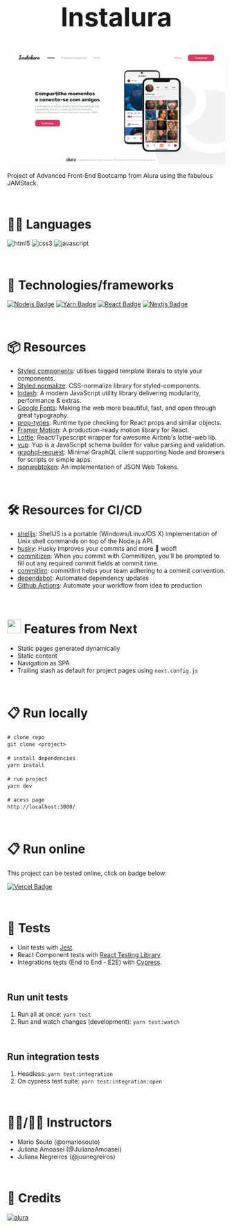 <div align="center">
  <h1 style="font-size: 60px">Instalura</h1>
</div>

<p align="center">
  <a href="https://instalura-danilok.vercel.app/" target="blank"><img src="./public/homepage.png" width="720" alt="Instalura"></a>
</p>

Project of Advanced Front-End Bootcamp from Alura using the fabulous JAMStack.

<br>

# 👩‍💻 Languages
![html5](https://img.shields.io/badge/HTML5-E34F26?style=for-the-badge&logo=html5&logoColor=white)
![css3](https://img.shields.io/badge/CSS3-1572B6?style=for-the-badge&logo=css3&logoColor=white)
![javascript](https://img.shields.io/badge/JavaScript-F7DF1E?style=for-the-badge&logo=javascript&logoColor=black)

<br>

# 🧰 Technologies/frameworks

[![Nodejs Badge](https://img.shields.io/badge/Node.js-339933?style=for-the-badge&logo=nodedotjs&logoColor=white)](https://nodejs.org/)
[![Yarn Badge](https://img.shields.io/badge/Yarn-2C8EBB?style=for-the-badge&logo=yarn&logoColor=white)](https://yarnpkg.com)
[![React Badge](https://img.shields.io/badge/React-20232A?style=for-the-badge&logo=react&logoColor=61DAFB)](https://pt-br.reactjs.org)
[![Nextjs Badge](https://img.shields.io/badge/next.js-000000?style=for-the-badge&logo=nextdotjs&logoColor=white)](https://nextjs.org)

<br>

# 📦 Resources

- [Styled components](https://styled-components.com): utilises tagged template literals to style your components.
- [Styled normalize](https://www.npmjs.com/package/styled-normalize): CSS-normalize library for styled-components.
- [lodash](https://lodash.com): A modern JavaScript utility library delivering modularity, performance & extras.
- [Google Fonts](https://fonts.google.com): Making the web more beautiful, fast, and open through great typography.
- [prop-types](https://www.npmjs.com/package/prop-types): Runtime type checking for React props and similar objects.
- [Framer Motion](https://www.framer.com/motion/): A production-ready motion library for React.
- [Lottie](https://github.com/crello/react-lottie): React/Typescript wrapper for awesome Airbnb's lottie-web lib.
- [yup](https://github.com/jquense/yup): Yup is a JavaScript schema builder for value parsing and validation.
- [graphql-request](https://www.npmjs.com/package/graphql-request): Minimal GraphQL client supporting Node and browsers for scripts or simple apps.
- [jsonwebtoken](https://www.npmjs.com/package/jsonwebtoken): An implementation of JSON Web Tokens.

<br>

# 🛠️ Resources for CI/CD
- [shelljs](https://www.npmjs.com/package/shelljs): ShellJS is a portable (Windows/Linux/OS X) implementation of Unix shell commands on top of the Node.js API.
- [husky](https://www.npmjs.com/package/husky): Husky improves your commits and more 🐶 woof!
- [commitizen](https://www.npmjs.com/package/commitizen): When you commit with Commitizen, you'll be prompted to fill out any required commit fields at commit time.
- [commitlint](https://commitlint.js.org/#/): commitlint helps your team adhering to a commit convention.
- [dependabot](https://dependabot.com): Automated dependency updates
- [Github Actions](https://github.com/features/actions): Automate your workflow from idea to production

<br>

# <img src="https://simpleicons.org/icons/nextdotjs.svg" width="32px" height="32px" /> Features from Next
- Static pages generated dynamically
- Static content
- Navigation as SPA
- Trailing slash as default for project pages using `next.config.js`

<br>

# 📋 Run locally

```
# clone repo
git clone <project>

# install dependencies
yarn install

# run project
yarn dev

# acess page
http://localhost:3000/
```

<br>

# 📋 Run online

This project can be tested online, click on badge below:

[![Vercel Badge](https://img.shields.io/badge/Vercel-000000?style=for-the-badge&logo=vercel&logoColor=white&link=https://portfolio-danilok.vercel.app)](https://instalura-danilok.vercel.app)

<br>

 # 🚦 Tests
- Unit tests with [Jest](https://jestjs.io/pt-BR/).
- React Component tests with [React Testing Library](https://testing-library.com).
- Integrations tests (End to End - E2E) with [Cypress](https://www.cypress.io).

<br>

## Run unit tests
1. Run all at once: `yarn test`
2. Run and watch changes (development): `yarn test:watch`

<br>

## Run integration tests
1. Headless: `yarn test:integration`
2. On cypress test suite: `yarn test:integration:open`

<br>

# 👨‍🏫/👩‍🏫 Instructors
- Mario Souto (@omariosouto)
- Juliana Amoasei (@JulianaAmoasei)
- Juliana Negreiros (@juunegreiros)

<br>

# 💙 Credits

[![alura](https://img.shields.io/badge/Alura-0056D2?style=for-the-badge)](https://www.alura.com.br/)